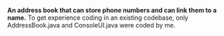 **An address book that can store phone numbers and can link them to a name.**
To get experience coding in an existing codebase, only AddressBook.java and ConsoleUI.java were coded by me.
